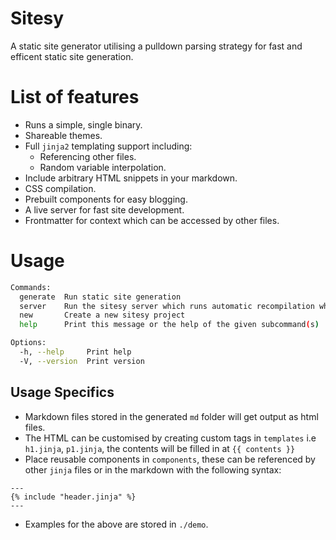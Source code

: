 # Sitesy

A static site generator utilising a pulldown parsing strategy for fast and efficent static site generation.

# List of features
* Runs a simple, single binary.
* Shareable themes.
* Full `jinja2` templating support including: 
    * Referencing other files. 
    * Random variable interpolation. 
* Include arbitrary HTML snippets in your markdown.
* CSS compilation.
* Prebuilt components for easy blogging.
* A live server for fast site development.
* Frontmatter for context which can be accessed by other files.

# Usage
```bash
Commands:
  generate  Run static site generation
  server    Run the sitesy server which runs automatic recompilation when your sites files change
  new       Create a new sitesy project
  help      Print this message or the help of the given subcommand(s)

Options:
  -h, --help     Print help
  -V, --version  Print version
```

## Usage Specifics
* Markdown files stored in the generated `md` folder will get output as html files. 
* The HTML can be customised by creating custom tags in `templates` i.e `h1.jinja`, `p1.jinja`, the contents will be filled in at `{{ contents }}`
* Place reusable components in `components`, these can be referenced by other `jinja` files or in the markdown with the following syntax: 
```
---
{% include "header.jinja" %}
---
```
* Examples for the above are stored in `./demo`.